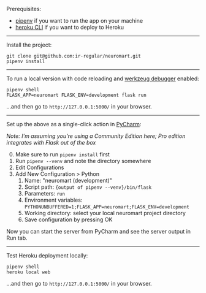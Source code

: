 Prerequisites:

- [pipenv](https://docs.pipenv.org/en/latest/) if you want to run the app on your machine
- [heroku CLI](https://devcenter.heroku.com/articles/heroku-cli) if you want to deploy to Heroku

---

Install the project:

```
git clone git@github.com:ir-regular/neuromart.git
pipenv install
```

---

To run a local version with code reloading and
[werkzeug debugger](https://werkzeug.palletsprojects.com/en/0.15.x/debug/#using-the-debugger)
enabled:

```
pipenv shell
FLASK_APP=neuromart FLASK_ENV=development flask run
```

...and then go to `http://127.0.0.1:5000/` in your browser.

---

Set up the above as a single-click action in [PyCharm](https://www.jetbrains.com/pycharm/):

_Note: I'm assuming you're using a Community Edition here; Pro edition integrates with Flask out of the box_

0. Make sure to run `pipenv install` first
1. Run `pipenv --venv` and note the directory somewhere
2. Edit Configurations
3. Add New Configuration > Python
    1. Name: "neuromart (development)"
    2. Script path: `{output of pipenv --venv}/bin/flask`
    3. Parameters: `run`
    4. Environment variables: `PYTHONUNBUFFERED=1;FLASK_APP=neuromart;FLASK_ENV=development`
    5. Working directory: select your local neuromart project directory
    6. Save configuration by pressing OK

Now you can start the server from PyCharm and see the server output in Run tab.

---

Test Heroku deployment locally:

```
pipenv shell
heroku local web
```

...and then go to `http://127.0.0.1:5000/` in your browser.
